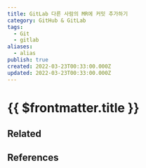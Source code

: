 ```yaml
---
title: GitLab 다른 사람의 MR에 커밋 추가하기
category: GitHub & GitLab
tags:
  - Git
  - gitlab
aliases:
  - alias
publish: true
created: 2022-03-23T00:33:00.000Z
updated: 2022-03-23T00:33:00.000Z
---
```


# {{ $frontmatter.title }}

## Related

## References

